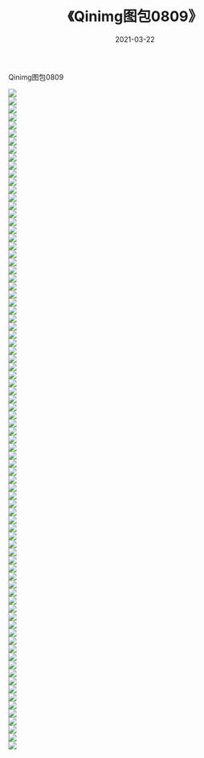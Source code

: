 ﻿---
layout: post
title:  《Qinimg图包0809》
date:   2021-03-22
img: http://imgx.orgx.ga/Qinimg图包/Qinimg图包0809/000.jpg
categories: [美女, 清纯, 唯美]
---

Qinimg图包0809

 ![](http://imgx.orgx.ga/Qinimg图包/Qinimg图包0809/001.jpg) <br>![](http://imgx.orgx.ga/Qinimg图包/Qinimg图包0809/002.jpg) <br>![](http://imgx.orgx.ga/Qinimg图包/Qinimg图包0809/003.jpg) <br>![](http://imgx.orgx.ga/Qinimg图包/Qinimg图包0809/004.jpg) <br>![](http://imgx.orgx.ga/Qinimg图包/Qinimg图包0809/005.jpg) <br>![](http://imgx.orgx.ga/Qinimg图包/Qinimg图包0809/006.jpg) <br>![](http://imgx.orgx.ga/Qinimg图包/Qinimg图包0809/007.jpg) <br>![](http://imgx.orgx.ga/Qinimg图包/Qinimg图包0809/008.jpg) <br>![](http://imgx.orgx.ga/Qinimg图包/Qinimg图包0809/009.jpg) <br>![](http://imgx.orgx.ga/Qinimg图包/Qinimg图包0809/010.jpg) <br>![](http://imgx.orgx.ga/Qinimg图包/Qinimg图包0809/011.jpg) <br>![](http://imgx.orgx.ga/Qinimg图包/Qinimg图包0809/012.jpg) <br>![](http://imgx.orgx.ga/Qinimg图包/Qinimg图包0809/013.jpg) <br>![](http://imgx.orgx.ga/Qinimg图包/Qinimg图包0809/014.jpg) <br>![](http://imgx.orgx.ga/Qinimg图包/Qinimg图包0809/015.jpg) <br>![](http://imgx.orgx.ga/Qinimg图包/Qinimg图包0809/016.jpg) <br>![](http://imgx.orgx.ga/Qinimg图包/Qinimg图包0809/017.jpg) <br>![](http://imgx.orgx.ga/Qinimg图包/Qinimg图包0809/018.jpg) <br>![](http://imgx.orgx.ga/Qinimg图包/Qinimg图包0809/019.jpg) <br>![](http://imgx.orgx.ga/Qinimg图包/Qinimg图包0809/020.jpg) <br>![](http://imgx.orgx.ga/Qinimg图包/Qinimg图包0809/021.jpg) <br>![](http://imgx.orgx.ga/Qinimg图包/Qinimg图包0809/022.jpg) <br>![](http://imgx.orgx.ga/Qinimg图包/Qinimg图包0809/023.jpg) <br>![](http://imgx.orgx.ga/Qinimg图包/Qinimg图包0809/024.jpg) <br>![](http://imgx.orgx.ga/Qinimg图包/Qinimg图包0809/025.jpg) <br>![](http://imgx.orgx.ga/Qinimg图包/Qinimg图包0809/026.jpg) <br>![](http://imgx.orgx.ga/Qinimg图包/Qinimg图包0809/027.jpg) <br>![](http://imgx.orgx.ga/Qinimg图包/Qinimg图包0809/028.jpg) <br>![](http://imgx.orgx.ga/Qinimg图包/Qinimg图包0809/029.jpg) <br>![](http://imgx.orgx.ga/Qinimg图包/Qinimg图包0809/030.jpg) <br>![](http://imgx.orgx.ga/Qinimg图包/Qinimg图包0809/031.jpg) <br>![](http://imgx.orgx.ga/Qinimg图包/Qinimg图包0809/032.jpg) <br>![](http://imgx.orgx.ga/Qinimg图包/Qinimg图包0809/033.jpg) <br>![](http://imgx.orgx.ga/Qinimg图包/Qinimg图包0809/034.jpg) <br>![](http://imgx.orgx.ga/Qinimg图包/Qinimg图包0809/035.jpg) <br>![](http://imgx.orgx.ga/Qinimg图包/Qinimg图包0809/036.jpg) <br>![](http://imgx.orgx.ga/Qinimg图包/Qinimg图包0809/037.jpg) <br>![](http://imgx.orgx.ga/Qinimg图包/Qinimg图包0809/038.jpg) <br>![](http://imgx.orgx.ga/Qinimg图包/Qinimg图包0809/039.jpg) <br>![](http://imgx.orgx.ga/Qinimg图包/Qinimg图包0809/040.jpg) <br>![](http://imgx.orgx.ga/Qinimg图包/Qinimg图包0809/041.jpg) <br>![](http://imgx.orgx.ga/Qinimg图包/Qinimg图包0809/042.jpg) <br>![](http://imgx.orgx.ga/Qinimg图包/Qinimg图包0809/043.jpg) <br>![](http://imgx.orgx.ga/Qinimg图包/Qinimg图包0809/044.jpg) <br>![](http://imgx.orgx.ga/Qinimg图包/Qinimg图包0809/045.jpg) <br>![](http://imgx.orgx.ga/Qinimg图包/Qinimg图包0809/046.jpg) <br>![](http://imgx.orgx.ga/Qinimg图包/Qinimg图包0809/047.jpg) <br>![](http://imgx.orgx.ga/Qinimg图包/Qinimg图包0809/048.jpg) <br>![](http://imgx.orgx.ga/Qinimg图包/Qinimg图包0809/049.jpg) <br>![](http://imgx.orgx.ga/Qinimg图包/Qinimg图包0809/050.jpg) <br>![](http://imgx.orgx.ga/Qinimg图包/Qinimg图包0809/051.jpg) <br>![](http://imgx.orgx.ga/Qinimg图包/Qinimg图包0809/052.jpg) <br>![](http://imgx.orgx.ga/Qinimg图包/Qinimg图包0809/053.jpg) <br>![](http://imgx.orgx.ga/Qinimg图包/Qinimg图包0809/054.jpg) <br>![](http://imgx.orgx.ga/Qinimg图包/Qinimg图包0809/055.jpg) <br>![](http://imgx.orgx.ga/Qinimg图包/Qinimg图包0809/056.jpg) <br>![](http://imgx.orgx.ga/Qinimg图包/Qinimg图包0809/057.jpg) <br>![](http://imgx.orgx.ga/Qinimg图包/Qinimg图包0809/058.jpg) <br>![](http://imgx.orgx.ga/Qinimg图包/Qinimg图包0809/059.jpg) <br>![](http://imgx.orgx.ga/Qinimg图包/Qinimg图包0809/060.jpg) <br>![](http://imgx.orgx.ga/Qinimg图包/Qinimg图包0809/061.jpg) <br>![](http://imgx.orgx.ga/Qinimg图包/Qinimg图包0809/062.jpg) <br>![](http://imgx.orgx.ga/Qinimg图包/Qinimg图包0809/063.jpg) <br>![](http://imgx.orgx.ga/Qinimg图包/Qinimg图包0809/064.jpg) <br>![](http://imgx.orgx.ga/Qinimg图包/Qinimg图包0809/065.jpg) <br>![](http://imgx.orgx.ga/Qinimg图包/Qinimg图包0809/066.jpg) <br>![](http://imgx.orgx.ga/Qinimg图包/Qinimg图包0809/067.jpg) <br>![](http://imgx.orgx.ga/Qinimg图包/Qinimg图包0809/068.jpg) <br>![](http://imgx.orgx.ga/Qinimg图包/Qinimg图包0809/069.jpg) <br>![](http://imgx.orgx.ga/Qinimg图包/Qinimg图包0809/070.jpg) <br>![](http://imgx.orgx.ga/Qinimg图包/Qinimg图包0809/071.jpg) <br>![](http://imgx.orgx.ga/Qinimg图包/Qinimg图包0809/072.jpg) <br>![](http://imgx.orgx.ga/Qinimg图包/Qinimg图包0809/073.jpg) <br>![](http://imgx.orgx.ga/Qinimg图包/Qinimg图包0809/074.jpg) <br>![](http://imgx.orgx.ga/Qinimg图包/Qinimg图包0809/075.jpg) <br>![](http://imgx.orgx.ga/Qinimg图包/Qinimg图包0809/076.jpg) <br>![](http://imgx.orgx.ga/Qinimg图包/Qinimg图包0809/077.jpg) <br>![](http://imgx.orgx.ga/Qinimg图包/Qinimg图包0809/078.jpg) <br>![](http://imgx.orgx.ga/Qinimg图包/Qinimg图包0809/079.jpg) <br>![](http://imgx.orgx.ga/Qinimg图包/Qinimg图包0809/080.jpg) <br>![](http://imgx.orgx.ga/Qinimg图包/Qinimg图包0809/081.jpg) <br>![](http://imgx.orgx.ga/Qinimg图包/Qinimg图包0809/082.jpg) <br>